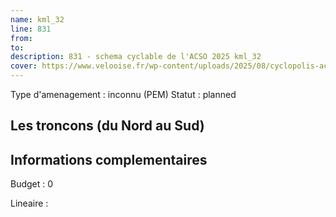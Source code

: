 ```yaml
---
name: kml_32 
line: 831
from: 
to:  
description: 831 - schema cyclable de l'ACSO 2025 kml_32 
cover: https://www.velooise.fr/wp-content/uploads/2025/08/cyclopolis-acso-831.jpg
---
```

Type d'amenagement : inconnu (PEM)
Statut : planned
## Les troncons (du Nord au Sud)

## Informations complementaires

Budget  : 0 

Lineaire :

